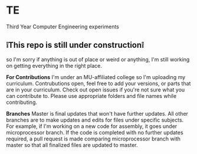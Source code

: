 # TE
Third Year Computer Engineering experiments

## ❕This repo is still under construction❕ 
so I'm sorry if anything is out of place or weird or anything, I'm still working on getting everything in the right place.


**For Contributions**
I'm under an MU-affiliated college so I'm uploading my curriculum. 
Contrubutions open, feel free to add your versions, or parts that are in your curriculum. Check out open issues if you're not sure what you can contribute to.
Please use appropriate folders and file names while contributing.

**Branches**
Master is final updates that won't have further updates.
All other branches are to make updates and edits for files under specific subjects.
For example, if I'm working on a new code for assembly, it goes under microprocessor branch. If the code is completed with no further updates required, a pull request is made comparing microprocessor branch with master so that all finalized files are updated to master.
